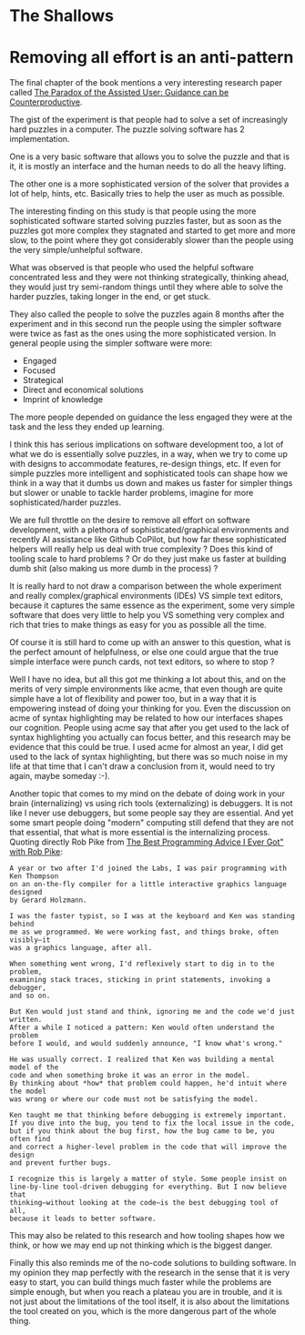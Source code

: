 # The Shallows

# Removing all effort is an anti-pattern

The final chapter of the book mentions a very interesting research paper called
[The Paradox of the Assisted User: Guidance can be Counterproductive](https://www.researchgate.net/publication/221519490_The_Paradox_of_the_Assisted_User_Guidance_can_be_Counterproductive).

The gist of the experiment is that people had to solve a set of increasingly
hard puzzles in a computer. The puzzle solving software has 2 implementation.

One is a very basic software that allows you to solve the puzzle and that is it,
it is mostly an interface and the human needs to do all the heavy lifting.

The other one is a more sophisticated version of the solver that provides a lot of
help, hints, etc. Basically tries to help the user as much as possible.

The interesting finding on this study is that people using the more sophisticated
software started solving puzzles faster, but as soon as the puzzles got more complex
they stagnated and started to get more and more slow, to the point where they
got considerably slower than the people using the very simple/unhelpful software.

What was observed is that people who used the helpful software concentrated less
and they were not thinking strategically, thinking ahead, they would just try
semi-random things until they where able to solve the harder puzzles,
taking longer in the end, or get stuck.

They also called the people to solve the puzzles again 8 months after the
experiment and in this second run the people using the simpler software were
twice as fast as the ones using the more sophisticated version.
In general people using the simpler software were more:

* Engaged
* Focused
* Strategical
* Direct and economical solutions
* Imprint of knowledge

The more people depended on guidance the less engaged they were at the task
and the less they ended up learning.

I think this has serious implications on software development too, a lot of what
we do is essentially solve puzzles, in a way, when we try to come up with designs
to accommodate features, re-design things, etc. If even for simple puzzles more
intelligent and sophisticated tools can shape how we think in a way that it dumbs
us down and makes us faster for simpler things but slower or unable to tackle harder
problems, imagine for more sophisticated/harder puzzles.

We are full throttle on the desire to remove all effort on software development, with
a plethora of sophisticated/graphical environments and recently AI assistance
like Github CoPilot, but how far these sophisticated helpers will really help us
deal with true complexity ? Does this kind of tooling scale to hard problems ?
Or do they just make us faster at building dumb shit (also making us more dumb
in the process) ?

It is really hard to not draw a comparison between the whole experiment and
really complex/graphical environments (IDEs) VS simple text editors, because
it captures the same essence as the experiment, some very simple software that
does very little to help you VS something very complex and rich that tries to
make things as easy for you as possible all the time.

Of course it is still hard to come up with an answer to this question, what is
the perfect amount of helpfulness, or else one could argue that the true
simple interface were punch cards, not text editors, so where to stop ?

Well I have no idea, but all this got me thinking a lot about this, and on the
merits of very simple environments like acme, that even though are quite simple
have a lot of flexibility and power too, but in a way that it is empowering instead
of doing your thinking for you. Even the discussion on acme of syntax highlighting
may be related to how our interfaces shapes our cognition. People using acme say
that after you get used to the lack of syntax highlighting you actually can focus
better, and this research may be evidence that this could be true. I used acme for
almost an year, I did get used to the lack of syntax highlighting, but there was
so much noise in my life at that time that I can't draw a conclusion from it,
would need to try again, maybe someday :-).

Another topic that comes to my mind on the debate of doing work in your brain
(internalizing) vs using rich tools (externalizing) is debuggers. It is not like
I never use debuggers, but some people say they are essential. And yet some smart
people doing "modern" computing still defend that they are not that essential, that
what is more essential is the internalizing process. Quoting directly Rob Pike
from [The Best Programming Advice I Ever Got" with Rob Pike](https://www.informit.com/articles/article.aspx?p=1941206):

```
A year or two after I'd joined the Labs, I was pair programming with Ken Thompson
on an on-the-fly compiler for a little interactive graphics language designed
by Gerard Holzmann.

I was the faster typist, so I was at the keyboard and Ken was standing behind
me as we programmed. We were working fast, and things broke, often visibly—it
was a graphics language, after all.

When something went wrong, I'd reflexively start to dig in to the problem,
examining stack traces, sticking in print statements, invoking a debugger,
and so on.

But Ken would just stand and think, ignoring me and the code we'd just written.
After a while I noticed a pattern: Ken would often understand the problem
before I would, and would suddenly announce, "I know what's wrong."

He was usually correct. I realized that Ken was building a mental model of the
code and when something broke it was an error in the model.
By thinking about *how* that problem could happen, he'd intuit where the model
was wrong or where our code must not be satisfying the model.

Ken taught me that thinking before debugging is extremely important.
If you dive into the bug, you tend to fix the local issue in the code,
but if you think about the bug first, how the bug came to be, you often find
and correct a higher-level problem in the code that will improve the design
and prevent further bugs.

I recognize this is largely a matter of style. Some people insist on
line-by-line tool-driven debugging for everything. But I now believe that
thinking—without looking at the code—is the best debugging tool of all,
because it leads to better software.
```

This may also be related to this research and how tooling shapes how we think,
or how we may end up not thinking which is the biggest danger.

Finally this also reminds me of the no-code solutions to building software.
In my opinion they map perfectly with the research in the sense that it is very
easy to start, you can build things much faster while the problems are simple
enough, but when you reach a plateau you are in trouble, and it is not just about
the limitations of the tool itself, it is also about the limitations the tool
created on you, which is the more dangerous part of the whole thing.
